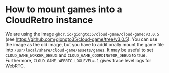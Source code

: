 # How to mount games into a CloudRetro instance
We are using the image `ghcr.io/giongto35/cloud-game/cloud-game:v3.0.5` (see https://github.com/giongto35/cloud-game/tree/v3.0.5).
You can use the image as the old image, but you have to additionally mount the game file into `/usr/local/share/cloud-game/assets/games`.
It may be useful to set `CLOUD_GAME_WORKER_DEBUG` and `CLOUD_GAME_COORDINATOR_DEBUG` to true. Furthermore, `CLOUD_GAME_WEBRTC_LOGLEVEL=-1` gives trace level logs for WebRTC.